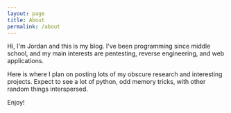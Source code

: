 ```yaml
---
layout: page
title: About
permalink: /about
---
```


Hi, I'm Jordan and this is my blog. I've been programming since middle school, and my main interests are pentesting, reverse engineering, and web applications.

Here is where I plan on posting lots of my obscure research and interesting projects. Expect to see a lot of python, odd memory tricks, with other random things interspersed.

Enjoy!
